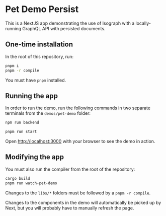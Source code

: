 # Pet Demo Persist

This is a NextJS app demonstrating the use of Isograph with a locally-running GraphQL API with persisted documents.

## One-time installation

In the root of this repository, run:

```sh
pnpm i
pnpm -r compile
```

You must have `pnpm` installed.

## Running the app

In order to run the demo, run the following commands in two separate terminals from the `demos/pet-demo` folder:

```sh
npm run backend
```

```sh
pnpm run start
```

Open [http://localhost:3000](http://localhost:3000) with your browser to see the demo in action.

## Modifying the app

You must also run the compiler from the root of the repository:

```sh
cargo build
pnpm run watch-pet-demo
```

Changes to the `libs/*` folders must be followed by a `pnpm -r compile`.

Changes to the components in the demo will automatically be picked up by Next, but you will probably have to manually refresh the page.
